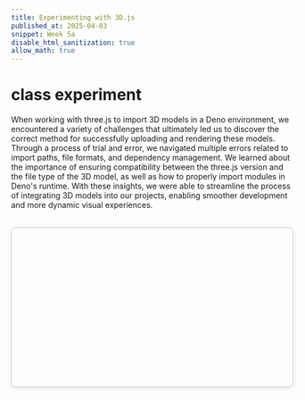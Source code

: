 ```yaml
---
title: Experimenting with 3D.js
published_at: 2025-04-03
snippet: Week 5a
disable_html_sanitization: true
allow_math: true
---
```


# class experiment

When working with three.js to import 3D models in a Deno environment, we encountered a variety of challenges that ultimately led us to discover the correct method for successfully uploading and rendering these models. Through a process of trial and error, we navigated multiple errors related to import paths, file formats, and dependency management. We learned about the importance of ensuring compatibility between the three.js version and the file type of the 3D model, as well as how to properly import modules in Deno's runtime. With these insights, we were able to streamline the process of integrating 3D models into our projects, enabling smoother development and more dynamic visual experiences.

<div id="three.js_container" style="width: 100%; max-width: 960px; aspect-ratio: 16/9; margin: 2rem auto; border: 1px solid #ccc; box-shadow: 0 2px 8px rgba(0,0,0,0.1); border-radius: 8px; overflow: hidden;"></div>

<!-- <script type="module">
    import * as THREE from "/250408/build/three.module.js"
    console.log (THREE)
    const container = document.getElementById ('three.js_container')
    const width = container.parentNode.scrollWidth
    const height = width * 9/16

</script> -->

<script type="importmap">
    {
        "imports": {
            "three": "/250408/build/three.module.js",
            "three/Jsm/": "./jsm/"
        }
    }
</script>

<script type="module">

    import * as THREE from 'three';
    import Stats from '/250408/jsm/libs/stats.module.js';
    import { GUI } from '/250408/jsm/libs/lil-gui.module.min.js';

    import { GLTFLoader } from '/250408/jsm/loaders/GLTFLoader.js';

    let container, stats, clock, gui, mixer, actions, activeAction, previousAction;
    let camera, scene, renderer, model, face;

    const api = { state: 'Walking' };

    init();

    function init() {

        //container = document.createElement( 'div' );
        const container = document.getElementById('three.js_container');
        const width = container.clientWidth;
        const height = container.clientHeight;

        // const canvasWidth = width;
        // const canvasHeight = height;

        // camera = new THREE.PerspectiveCamera( 45, width / height, 0.25, 100 );
        camera = new THREE.PerspectiveCamera( 45, width / height, 0.25, 100 );

        camera.position.set( - 5, 3, 10 );
        camera.lookAt( 0, 2, 0 );

        scene = new THREE.Scene();
        scene.background = new THREE.Color( 0xffffff );
        scene.fog = new THREE.Fog( 0xffffff, 20, 100 );

        clock = new THREE.Clock();

        // lights

        const hemiLight = new THREE.HemisphereLight( 0xffffff, 0x8d8d8d, 3 );
        hemiLight.position.set( 0, 20, 0 );
        scene.add( hemiLight );

        const dirLight = new THREE.DirectionalLight( 0xffffff, 3 );
        dirLight.position.set( 0, 20, 10 );
        scene.add( dirLight );

        // ground

        const mesh = new THREE.Mesh( new THREE.PlaneGeometry( 2000, 2000 ), new THREE.MeshPhongMaterial( { color: 0xcbcbcb, depthWrite: false } ) );
        mesh.rotation.x = - Math.PI / 2;
        scene.add( mesh );

        const grid = new THREE.GridHelper( 200, 40, 0x000000, 0x000000 );
        grid.material.opacity = 0.0;
        grid.material.transparent = true;
        scene.add( grid );

        // model

        const loader = new GLTFLoader();
        loader.load( '/250408/models/gltf/RobotExpressive/RobotExpressive.glb', function ( gltf ) {

            model = gltf.scene;
            scene.add( model );

            createGUI( model, gltf.animations );

        }, undefined, function ( e ) {

            console.error( e );

        } );

        renderer = new THREE.WebGLRenderer( { antialias: true } );
        renderer.setPixelRatio( window.devicePixelRatio );
        renderer.setSize(width, height);
        renderer.setAnimationLoop( animate );
        container.appendChild( renderer.domElement );

        function onWindowResize() {
        const width = container.clientWidth;
        const height = container.clientHeight;

        camera.aspect = width / height;
        camera.updateProjectionMatrix();
        renderer.setSize(width, height);
}

        // stats
        stats = new Stats();
        container.appendChild( stats.dom );

    }

    function createGUI( model, animations ) {

        const states = [ 'Idle', 'Walking', 'Running', 'Dance', 'Death', 'Sitting', 'Standing' ];
        const emotes = [ 'Jump', 'Yes', 'No', 'Wave', 'Punch', 'ThumbsUp' ];

        gui = new GUI();

        mixer = new THREE.AnimationMixer( model );

        actions = {};

        for ( let i = 0; i < animations.length; i ++ ) {

            const clip = animations[ i ];
            const action = mixer.clipAction( clip );
            actions[ clip.name ] = action;

            if ( emotes.indexOf( clip.name ) >= 0 || states.indexOf( clip.name ) >= 4 ) {

                action.clampWhenFinished = true;
                action.loop = THREE.LoopOnce;

            }

        }

        // states

        const statesFolder = gui.addFolder( 'States' );

        const clipCtrl = statesFolder.add( api, 'state' ).options( states );

        clipCtrl.onChange( function () {

            fadeToAction( api.state, 0.5 );

        } );

        statesFolder.open();

        // emotes

        const emoteFolder = gui.addFolder( 'Emotes' );

        function createEmoteCallback( name ) {

            api[ name ] = function () {

                fadeToAction( name, 0.2 );

                mixer.addEventListener( 'finished', restoreState );

            };

            emoteFolder.add( api, name );

        }

        function restoreState() {

            mixer.removeEventListener( 'finished', restoreState );

            fadeToAction( api.state, 0.2 );

        }

        for ( let i = 0; i < emotes.length; i ++ ) {

            createEmoteCallback( emotes[ i ] );

        }

        emoteFolder.open();

        // expressions

        face = model.getObjectByName( 'Head_4' );

        const expressions = Object.keys( face.morphTargetDictionary );
        const expressionFolder = gui.addFolder( 'Expressions' );

        for ( let i = 0; i < expressions.length; i ++ ) {

            expressionFolder.add( face.morphTargetInfluences, i, 0, 1, 0.01 ).name( expressions[ i ] );

        }

        activeAction = actions[ 'Walking' ];
        activeAction.play();

        expressionFolder.open();

    }

    function fadeToAction( name, duration ) {

        previousAction = activeAction;
        activeAction = actions[ name ];

        if ( previousAction !== activeAction ) {

            previousAction.fadeOut( duration );

        }

        activeAction
            .reset()
            .setEffectiveTimeScale( 1 )
            .setEffectiveWeight( 1 )
            .fadeIn( duration )
            .play();

    }

    function onWindowResize() {

        camera.aspect = window.innerWidth / window.innerHeight;
        camera.updateProjectionMatrix();

        renderer.setSize( window.innerWidth, window.innerHeight );

    }

    //

    function animate() {

        const dt = clock.getDelta();

        if ( mixer ) mixer.update( dt );

        renderer.render( scene, camera );

        stats.update();

    }

</script>

<div style="height: 100px;"></div>
